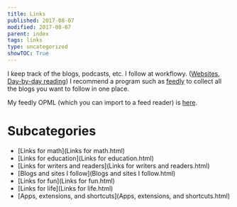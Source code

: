 ```yaml
---
title: Links
published: 2017-08-07
modified: 2017-08-07
parent: index
tags: links
type: uncategorized
showTOC: True
---
```


I keep track of the blogs, podcasts, etc. I follow at workflowy. ([Websites](https://workflowy.com/s/VOwtHYFTYr), [Day-by-day reading](https://workflowy.com/s/wL3CyEXpHY#/d1a52d188a8f)) I recommend a program such as [feedly](https://feedly.com/) to collect all the blogs you want to follow in one place.

My feedly OPML (which you can import to a feed reader) is [here](https://dl.dropboxusercontent.com/u/27883775/feedly.opml).


# Subcategories

+ [Links for math](Links for math.html)
+ [Links for education](Links for education.html)
+ [Links for writers and readers](Links for writers and readers.html)
+ [Blogs and sites I follow](Blogs and sites I follow.html)
+ [Links for fun](Links for fun.html)
+ [Links for life](Links for life.html)
+ [Apps, extensions, and shortcuts](Apps, extensions, and shortcuts.html)

